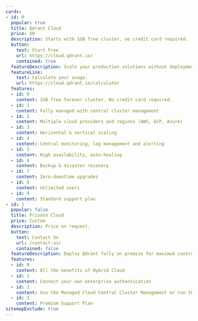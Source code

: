 ```yaml
---
cards: 
- id: 0
  popular: true
  title: Qdrant Cloud
  price: $0
  description: Starts with 1GB free cluster, no credit card required.
  button:
    text: Start Free
    url: https://cloud.qdrant.io/
    contained: true
  featureDescription: Scale your production solutions without deployment and upkeep. 
  featureLink:
    text: Calculate your usage.
    url: https://cloud.qdrant.io/calculator
  features:
  - id: 0
    content: 1GB free forever cluster. No credit card required.
  - id: 1
    content: Fully managed with central cluster management
  - id: 2
    content: Multiple cloud providers and regions (AWS, GCP, Azure)
  - id: 3
    content: Horizontal & vertical scaling
  - id: 4
    content: Central monitoring, log management and alerting
  - id: 5
    content: High availability, auto-healing
  - id: 6
    content: Backup & disaster recovery
  - id: 7
    content: Zero-downtime upgrades
  - id: 8
    content: Unlimited users
  - id: 9
    content: Standard support plan
- id: 1
  popular: false
  title: Private Cloud
  price: Custom
  description: Price on request.
  button:
    text: Contact Us
    url: /contact-us/
    contained: false
  featureDescription: Deploy Qdrant fully on premise for maximum control and data sovereignty.
  features:
  - id: 0
    content: All the benefits of Hybrid Cloud
  - id: 1
    content: Connect your own enterprise authentication
  - id: 2
    content: Use the Managed Cloud Central Cluster Management or run the Central Cluster Management Interface in your own infrastructure, in the cloud, on-premise at the edge, even fully air-gapped
  - id: 3
    content: Premium Support Plan
sitemapExclude: true
---
```


